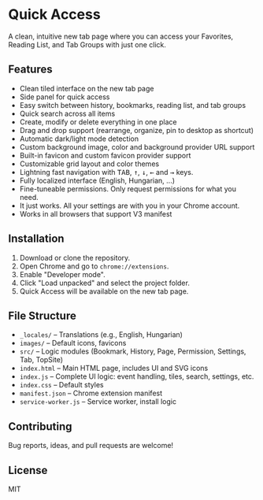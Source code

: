 # Quick Access

A clean, intuitive new tab page where you can access your Favorites, Reading List, and Tab Groups with just one click.

## Features

- Clean tiled interface on the new tab page
- Side panel for quick access
- Easy switch between history, bookmarks, reading list, and tab groups 
- Quick search across all items
- Create, modify or delete everything in one place
- Drag and drop support (rearrange, organize, pin to desktop as shortcut)
- Automatic dark/light mode detection
- Custom background image, color and background provider URL support
- Built-in favicon and custom favicon provider support
- Customizable grid layout and color themes
- Lightning fast navigation with <kbd>TAB</kbd>, <kbd>↑</kbd>, <kbd>↓</kbd>, <kbd>←</kbd> and <kbd>→</kbd> keys.
- Fully localized interface (English, Hungarian, ...)
- Fine-tuneable permissions. Only request permissions for what you need.
- It just works. All your settings are with you in your Chrome account.
- Works in all browsers that support V3 manifest

## Installation

1. Download or clone the repository.
2. Open Chrome and go to `chrome://extensions`.
3. Enable "Developer mode".
4. Click "Load unpacked" and select the project folder.
5. Quick Access will be available on the new tab page.

## File Structure

- `_locales/` – Translations (e.g., English, Hungarian)
- `images/` – Default icons, favicons
- `src/` – Logic modules (Bookmark, History, Page, Permission, Settings, Tab, TopSite)
- `index.html` – Main HTML page, includes UI and SVG icons
- `index.js` – Complete UI logic: event handling, tiles, search, settings, etc.
- `index.css` – Default styles
- `manifest.json` – Chrome extension manifest
- `service-worker.js` – Service worker, install logic

## Contributing

Bug reports, ideas, and pull requests are welcome!

## License

MIT

